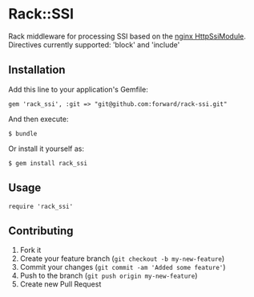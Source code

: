 # Rack::SSI

Rack middleware for processing SSI based on the [nginx HttpSsiModule](http://wiki.nginx.org/HttpSsiModule).
Directives currently supported: 'block' and 'include'

## Installation

Add this line to your application's Gemfile:

    gem 'rack_ssi', :git => "git@github.com:forward/rack-ssi.git"

And then execute:

    $ bundle

Or install it yourself as:

    $ gem install rack_ssi

## Usage

    require 'rack_ssi'

## Contributing

1. Fork it
2. Create your feature branch (`git checkout -b my-new-feature`)
3. Commit your changes (`git commit -am 'Added some feature'`)
4. Push to the branch (`git push origin my-new-feature`)
5. Create new Pull Request
